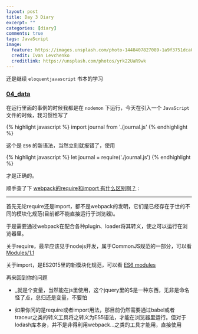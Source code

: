 ```yaml
---
layout: post
title: Day 3 Diary
excerpt: ""
categories: [diary]
comments: true
tags: JavaScript
image:
  feature: https://images.unsplash.com/photo-1448407827089-1a9f3751dca0?dpr=2&auto=compress,format&fit=crop&w=767&h=575&q=80&cs=tinysrgb&crop=
  credit: Ivan Levchenko
  creditlink: https://unsplash.com/photos/yrk22UaR9wk
---
```


还是继续 `eloquentjavascript` 书本的学习

### [04_data](http://eloquentjavascript.net/04_data.html)

在运行里面的事例的时候我都是在 `nodemon` 下运行，今天在引入一个 `JavaScript` 文件的时候，我习惯性写了

{% highlight javascript %}
import journal from './journal.js'
{% endhighlight %}

这个是 `ES6` 的新语法，当然立刻就报错了，使用

{% highlight javascript %}
let journal = require('./journal.js')
{% endhighlight %}

才是正确的。

顺手查了下 [webpack的require和import 有什么区别啊？](https://segmentfault.com/q/1010000005857558) :

---

首先无论require还是import，都不是webpack的发明，它们是已经存在于世的不同的模块化规范(目前都不能直接运行于浏览器)。

于是需要通过webpack在配合各种plugin、loader将其转义，使之可以运行在浏览器里。

关于require，最早应该见于nodejs开发，属于CommonJS规范的一部分，可以看 [Modules/1.1](http://wiki.commonjs.org/wiki/Modules/1.1)

关于import，是ES2015里的新模块化规范，可以看 [ES6 modules](http://www.2ality.com/2014/09/es6-modules-final.html)

再来回到你的问题

* _就是个变量，当然能在js里使用，这个jquery里的$是一种东西，无非是命名怪了点，总归还是变量，不要怕

* 如果你问的是require或者import用法，那目前仍然需要通过babel或者traceur之类的转义工具将之转义为ES5语法，才能在浏览器里运行。但对于lodash库本身，并不是非得利用webpack...之类的工具才能用，直接使用<script>标签放在html里，就可以使用_了。

---

后面的练习，写两个方法来反转一个数组，一个是会改变原来的数组，一个返回新的数组

{% highlight javascript %}
for (let i = array.length - 1; i >= 0; i--) {
  result.push(array[i])
}

for (let i = 0; i < array.length; i++) {
  result.unshift(array[i])
}
{% endhighlight %}

返回一个新的数组，上面两个方法都可以

由于一点小误导，改变原来的数组的我居然写了个快排来实现。。还是代码贴上来顺便复习下快排

{% highlight javascript %}
function reverseArrayInPlace(array) {
  function quick(array, left, right) {
    let index
    if (array.length > 1) {
      index = partition(array, left, right)

      if (left < index - 1) {
        quick(array, left, index - 1)
      }

      if (index < right) {
        quick(array, index, right)
      }
    }
  }

  function partition(array, left, right) {
    let pivot = array[Math.floor((left + right) / 2)]
    let i = left
    let j = right

    while (i < j) {
      while (array[i] > pivot) {
        i++
      }
      while (array[j] < pivot) {
        j--
      }
      if (i <= j) {
        swapQuickSort(array, i, j)
        i++
        j--
      }
    }

    return i
  }

  function swapQuickSort(array, i, j) {
    let aux = array[i]
    array[i] = array[j]
    array[j] = aux
  }

  quick(array, 0, array.length - 1)
}


let arrayValue = [1, 2, 3, 4, 5]
reverseArrayInPlace(arrayValue)
console.log(arrayValue)
{% endhighlight %}

正确的实现方法其实很简单:
{% highlight javascript %}
function reverseArrayInPlace(array) {
  let mid = Math.floor(array.length / 2)
  for (let i = 0; i < mid; i++) {
    swap(array, i, array.length - 1 - i)
  }

  function swap(array, first, second) {
    let temp = array[first]
    array[first] = array[second]
    array[second] = temp
  }
}
{% endhighlight %}

最后给我们一个练习，判断两个对象是不是深度相似的
{% highlight javascript %}
function deepEqual(obj1, obj2) {
  if (obj1 === obj2) {
    return true
  }

  // typeof null 也是 object 所以这里要排除
  // 当它们都是对象的时候，才会继续判断，不然在上面的判断已经返回了
  // 所以接下来就是只有对象比较了
  // 对象可能是纯对象，或者 null
  // null 和其他对象比较 肯定返回false
  // null === null  ===> true ，这里也不存在，因为在上面返回了
  // 所以最后就只剩下真的是纯对象的继续往下判断了

  // obj1 是 null ，直接返回 false
  // obj1 不是 null ，它的类型不是 object 返回 false
  // obj2 情况上同
  // 最终就是只要 obj1 或者 obj2 其中一个是 null 或者其中一个不是 object 就返回 false
  if (obj1 === null || typeof obj1 !== 'object' || obj2 === null || typeof obj2 !== 'object') {
    return false
  }

  let propsInObj1 = 0
  let propsInObj2 = 0
  for (let prop in obj1) {
    propsInObj1++
  }
  for (let prop in obj2) {
    propsInObj2++
  }

  for (let prop in obj2) {
    // return deepEqual(obj1[prop], obj2[prop])
    if (!(prop in obj1) || !deepEqual(obj1[prop], obj2[prop])) {
      return false
    }
  }

  return propsInObj1 === propsInObj2
}

var obj = {
  here: {
    is: "an"
  },
  object: 2
};
console.log(deepEqual(obj, obj));
// → true
console.log(deepEqual(obj, {
  here: 1,
  object: 2
}));
// → false
console.log(deepEqual(obj, {
  here: {
    is: "an"
  },
  object: 2
}));
// → true
{% endhighlight %}

{% highlight javascript %}

{% endhighlight %}

完成这一章的学习
